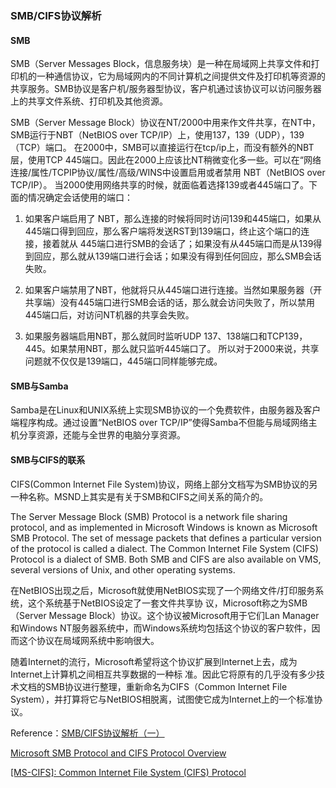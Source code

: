 ### SMB/CIFS协议解析


#### SMB

SMB（Server Messages Block，信息服务块）是一种在局域网上共享文件和打印机的一种通信协议，它为局域网内的不同计算机之间提供文件及打印机等资源的共享服务。SMB协议是客户机/服务器型协议，客户机通过该协议可以访问服务器上的共享文件系统、打印机及其他资源。

SMB（Server Message Block）协议在NT/2000中用来作文件共享，在NT中，SMB运行于NBT（NetBIOS over TCP/IP）上，使用137，139（UDP），139（TCP）端口。 在2000中，SMB可以直接运行在tcp/ip上，而没有额外的NBT层，使用TCP 445端口。因此在2000上应该比NT稍微变化多一些。可以在“网络连接/属性/TCPIP协议/属性/高级/WINS中设置启用或者禁用 NBT（NetBIOS over TCP/IP）。 当2000使用网络共享的时候，就面临着选择139或者445端口了。下面的情况确定会话使用的端口：

1. 如果客户端启用了 NBT，那么连接的时候将同时访问139和445端口，如果从445端口得到回应，那么客户端将发送RST到139端口，终止这个端口的连接，接着就从 445端口进行SMB的会话了；如果没有从445端口而是从139得到回应，那么就从139端口进行会话；如果没有得到任何回应，那么SMB会话失败。

2. 如果客户端禁用了NBT，他就将只从445端口进行连接。当然如果服务器（开共享端）没有445端口进行SMB会话的话，那么就会访问失败了，所以禁用445端口后，对访问NT机器的共享会失败。

3. 如果服务器端启用NBT，那么就同时监听UDP 137、138端口和TCP139，445。如果禁用NBT，那么就只监听445端口了。 所以对于2000来说，共享问题就不仅仅是139端口，445端口同样能够完成。


#### SMB与Samba

Samba是在Linux和UNIX系统上实现SMB协议的一个免费软件，由服务器及客户端程序构成。通过设置“NetBIOS over TCP/IP”使得Samba不但能与局域网络主机分享资源，还能与全世界的电脑分享资源。


#### SMB与CIFS的联系

CIFS(Common Internet File System)协议，网络上部分文档写为SMB协议的另一种名称。MSND上其实是有关于SMB和CIFS之间关系的简介的。

The Server Message Block (SMB) Protocol is a network file sharing protocol, and as implemented in Microsoft Windows is known as Microsoft SMB Protocol. The set of message packets that defines a particular version of the protocol is called a dialect. The Common Internet File System (CIFS) Protocol is a dialect of SMB. Both SMB and CIFS are also available on VMS, several versions of Unix, and other operating systems.

在NetBIOS出现之后，Microsoft就使用NetBIOS实现了一个网络文件/打印服务系统，这个系统基于NetBIOS设定了一套文件共享协 议，Microsoft称之为SMB（Server Message Block）协议。这个协议被Microsoft用于它们Lan Manager和Windows NT服务器系统中，而Windows系统均包括这个协议的客户软件，因而这个协议在局域网系统中影响很大。

随着Internet的流行，Microsoft希望将这个协议扩展到Internet上去，成为Internet上计算机之间相互共享数据的一种标 准。因此它将原有的几乎没有多少技术文档的SMB协议进行整理，重新命名为CIFS（Common Internet File System），并打算将它与NetBIOS相脱离，试图使它成为Internet上的一个标准协议。

Reference：[SMB/CIFS协议解析（一）](https://blog.csdn.net/vevenlcf/article/details/43057435)

[Microsoft SMB Protocol and CIFS Protocol Overview](https://msdn.microsoft.com/en-us/library/windows/desktop/aa365233(v=vs.85).aspx)

[[MS-CIFS]: Common Internet File System (CIFS) Protocol](https://msdn.microsoft.com/en-us/library/ee442092.aspx)